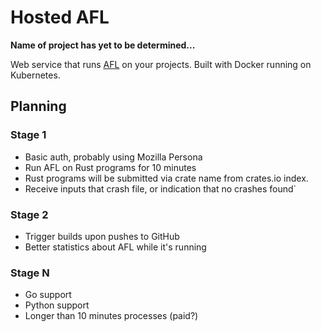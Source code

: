 # Hosted AFL

**Name of project has yet to be determined...**

Web service that runs [AFL](http://lcamtuf.coredump.cx/afl/) on your projects. Built with Docker running on Kubernetes.

## Planning

### Stage 1

* Basic auth, probably using Mozilla Persona
* Run AFL on Rust programs for 10 minutes
* Rust programs will be submitted via crate name from crates.io index.
* Receive inputs that crash file, or indication that no crashes found`

### Stage 2

* Trigger builds upon pushes to GitHub
* Better statistics about AFL while it's running

### Stage N

* Go support
* Python support
* Longer than 10 minutes processes (paid?)
